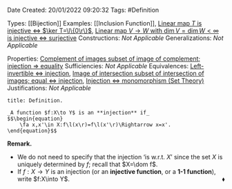 <div class="topSpace"></div>

Date Created: 20/01/2022 09:20:32
Tags: #Definition

Types: [[Bijection]]
Examples: [[Inclusion Function]], [Linear map $T$ is injective $\Leftrightarrow$ $\ker T=\l\{0\r\}$](Linear%20map%20is%20injective%20iff%20kernel%20vanishes.md), [Linear map $V\to W$ with $\dim V=\dim W<\infty$ is injective $\Leftrightarrow$ surjective](Linear%20map%20between%20vector%20spaces%20of%20same%20dimension%20is%20injective%20iff%20surjective.md)
Constructions: _Not Applicable_
Generalizations: _Not Applicable_

Properties: [Complement of images subset of image of complement; injection $\Rightarrow$ equality](Complement%20of%20images%20subset%20of%20image%20of%20complement;%20injection%20implies%20equality.md)
Sufficiencies: _Not Applicable_
Equivalences: [Left-invertible $\Leftrightarrow$ injection](Left-invertible%20iff%20injection.md), [Image of intersection subset of intersection of images; equal $\Leftrightarrow$ injection](Image%20of%20intersection%20subset%20of%20intersection%20of%20images;%20equal%20iff%20injection.md), [Injection $\Leftrightarrow$ monomorphism (Set Theory)](Injection%20iff%20monomorphism%20(Set%20Theory).md)
Justifications: _Not Applicable_

``` ad-Definition
title: Definition.

_A function $f:X\to Y$ is an **injection** if_
$$\begin{equation}
    \fa x,x'\in X:f\l(x\r)=f\l(x'\r)\Rightarrow x=x'.
\end{equation}$$

```

**Remark.**
* We do not need to specify that the injection $\textrm{`}$is w.r.t. $X\textrm{'}$ since the set $X$ is uniquely determined by $f$; recall that $X=\dom f$.
* If $f:X\to Y$ is an injection (or an **injective function**, or a **1-1 function**), write $f:X\into Y$.<span style="float:right;">$\blacklozenge$</span>
